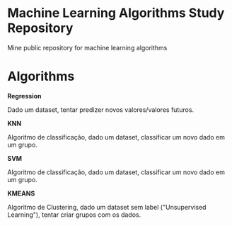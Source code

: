 # Machine Learning Algorithms Study Repository

Mine public repository for machine learning algorithms 

# Algorithms


**Regression**

Dado um dataset, tentar predizer novos valores/valores futuros.

**KNN**

Algoritmo de classificação, dado um dataset, classificar um novo dado em um grupo.


**SVM**

Algoritmo de classificação, dado um dataset, classificar um novo dado em um grupo.

**KMEANS**

Algoritmo de Clustering, dado um dataset sem label ("Unsupervised Learning"), tentar criar grupos com os dados.

